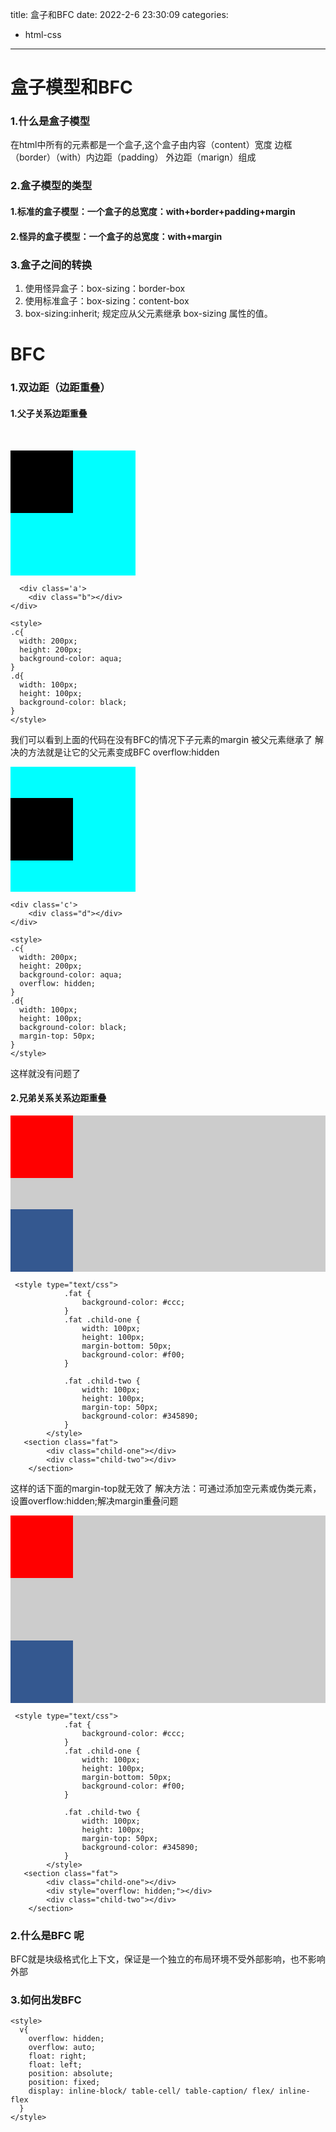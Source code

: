 title: 盒子和BFC
date: 2022-2-6 23:30:09
categories:
- html-css
---

# 盒子模型和BFC
### 1.什么是盒子模型
在html中所有的元素都是一个盒子,这个盒子由内容（content）宽度
边框（border）（with）内边距（padding） 外边距（marign）组成
### 2.盒子模型的类型
#### 1.标准的盒子模型：一个盒子的总宽度：with+border+padding+margin
#### 2.怪异的盒子模型：一个盒子的总宽度：with+margin
### 3.盒子之间的转换
1. 使用怪异盒子：box-sizing：border-box
2. 使用标准盒子：box-sizing：content-box
3. box-sizing:inherit; 规定应从父元素继承 box-sizing 属性的值。
# BFC
### 1.双边距（边距重叠）
#### 1.父子关系边距重叠
<div class='a'>
    <div class="b"></div>
</div>

<style>
.a{
  width: 200px;
  height: 200px;
  background-color: aqua;
}
.b{
  width: 100px;
  height: 100px;
  background-color: black;
  margin-top: 50px;
}
</style>
```
  <div class='a'>
    <div class="b"></div>
</div>

<style>
.c{
  width: 200px;
  height: 200px;
  background-color: aqua;
}
.d{
  width: 100px;
  height: 100px;
  background-color: black; 
}
</style>
```
我们可以看到上面的代码在没有BFC的情况下子元素的margin 被父元素继承了
解决的方法就是让它的父元素变成BFC overflow:hidden
<div class='c'>
    <div class="d"></div>
</div>

<style>
.c{
  width: 200px;
  height: 200px;
  background-color: aqua;
  overflow: hidden;
}
.d{
  width: 100px;
  height: 100px;
  background-color: black;
  margin-top: 50px;
}
</style>
```
<div class='c'>
    <div class="d"></div>
</div>

<style>
.c{
  width: 200px;
  height: 200px;
  background-color: aqua;
  overflow: hidden;
}
.d{
  width: 100px;
  height: 100px;
  background-color: black;
  margin-top: 50px;
}
</style>
```
这样就没有问题了
#### 2.兄弟关系关系边距重叠
  <style type="text/css">
            .fat {
                background-color: #ccc;
            }
            .fat .child-one {
                width: 100px;
                height: 100px;
                margin-bottom: 50px;
                background-color: #f00;
            }

            .fat .child-two {
                width: 100px;
                height: 100px;
                margin-top: 50px;
                background-color: #345890;
            }
        </style>
   <section class="fat">
        <div class="child-one"></div>
        <div class="child-two"></div>
    </section>

```
 <style type="text/css">
            .fat {
                background-color: #ccc;
            }
            .fat .child-one {
                width: 100px;
                height: 100px;
                margin-bottom: 50px;
                background-color: #f00;
            }

            .fat .child-two {
                width: 100px;
                height: 100px;
                margin-top: 50px;
                background-color: #345890;
            }
        </style>
   <section class="fat">
        <div class="child-one"></div>
        <div class="child-two"></div>
    </section>
```
 这样的话下面的margin-top就无效了
 解决方法：可通过添加空元素或伪类元素，设置overflow:hidden;解决margin重叠问题
   <style type="text/css">
            .fat {
                background-color: #ccc;
            }
            .fat .child-one {
                width: 100px;
                height: 100px;
                margin-bottom: 50px;
                background-color: #f00;
            }

            .fat .child-two {
                width: 100px;
                height: 100px;
                margin-top: 50px;
                background-color: #345890;
            }
        </style>
   <section class="fat">
        <div class="child-one"></div>
         <div style="overflow: hidden;"></div>
        <div class="child-two"></div>
    </section>

```
 <style type="text/css">
            .fat {
                background-color: #ccc;
            }
            .fat .child-one {
                width: 100px;
                height: 100px;
                margin-bottom: 50px;
                background-color: #f00;
            }

            .fat .child-two {
                width: 100px;
                height: 100px;
                margin-top: 50px;
                background-color: #345890;
            }
        </style>
   <section class="fat">
        <div class="child-one"></div>
        <div style="overflow: hidden;"></div>
        <div class="child-two"></div>
    </section>
```
### 2.什么是BFC 呢
BFC就是块级格式化上下文，保证是一个独立的布局环境不受外部影响，也不影响外部
### 3.如何出发BFC
```
<style>
  v{
    overflow: hidden;
    overflow: auto;
    float: right;
    float: left;
    position: absolute;
    position: fixed;
    display: inline-block/ table-cell/ table-caption/ flex/ inline-flex
  }
</style>
